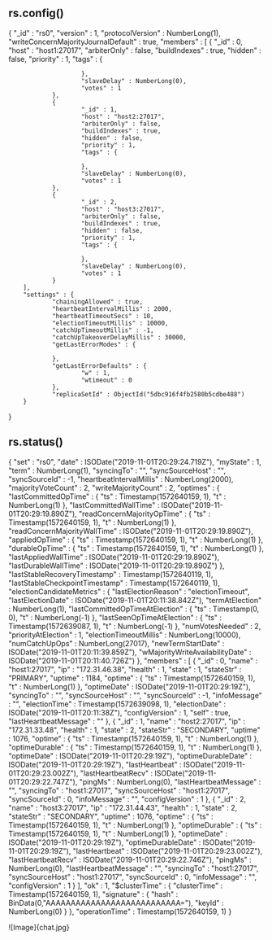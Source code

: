 ## rs.config()
{
        "_id" : "rs0",
        "version" : 1,
        "protocolVersion" : NumberLong(1),
        "writeConcernMajorityJournalDefault" : true,
        "members" : [
                {
                        "_id" : 0,
                        "host" : "host1:27017",
                        "arbiterOnly" : false,
                        "buildIndexes" : true,
                        "hidden" : false,
                        "priority" : 1,
                        "tags" : {

                        },
                        "slaveDelay" : NumberLong(0),
                        "votes" : 1
                },
                {
                        "_id" : 1,
                        "host" : "host2:27017",
                        "arbiterOnly" : false,
                        "buildIndexes" : true,
                        "hidden" : false,
                        "priority" : 1,
                        "tags" : {

                        },
                        "slaveDelay" : NumberLong(0),
                        "votes" : 1
                },
                {
                        "_id" : 2,
                        "host" : "host3:27017",
                        "arbiterOnly" : false,
                        "buildIndexes" : true,
                        "hidden" : false,
                        "priority" : 1,
                        "tags" : {

                        },
                        "slaveDelay" : NumberLong(0),
                        "votes" : 1
                }
        ],
        "settings" : {
                "chainingAllowed" : true,
                "heartbeatIntervalMillis" : 2000,
                "heartbeatTimeoutSecs" : 10,
                "electionTimeoutMillis" : 10000,
                "catchUpTimeoutMillis" : -1,
                "catchUpTakeoverDelayMillis" : 30000,
                "getLastErrorModes" : {

                },
                "getLastErrorDefaults" : {
                        "w" : 1,
                        "wtimeout" : 0
                },
                "replicaSetId" : ObjectId("5dbc916f4fb2580b5cdbe488")
        }
}

## rs.status()
{
        "set" : "rs0",
        "date" : ISODate("2019-11-01T20:29:24.719Z"),
        "myState" : 1,
        "term" : NumberLong(1),
        "syncingTo" : "",
        "syncSourceHost" : "",
        "syncSourceId" : -1,
        "heartbeatIntervalMillis" : NumberLong(2000),
        "majorityVoteCount" : 2,
        "writeMajorityCount" : 2,
        "optimes" : {
                "lastCommittedOpTime" : {
                        "ts" : Timestamp(1572640159, 1),
                        "t" : NumberLong(1)
                },
                "lastCommittedWallTime" : ISODate("2019-11-01T20:29:19.890Z"),
                "readConcernMajorityOpTime" : {
                        "ts" : Timestamp(1572640159, 1),
                        "t" : NumberLong(1)
                },
                "readConcernMajorityWallTime" : ISODate("2019-11-01T20:29:19.890Z"),
                "appliedOpTime" : {
                        "ts" : Timestamp(1572640159, 1),
                        "t" : NumberLong(1)
                },
                "durableOpTime" : {
                        "ts" : Timestamp(1572640159, 1),
                        "t" : NumberLong(1)
                },
                "lastAppliedWallTime" : ISODate("2019-11-01T20:29:19.890Z"),
                "lastDurableWallTime" : ISODate("2019-11-01T20:29:19.890Z")
        },
        "lastStableRecoveryTimestamp" : Timestamp(1572640119, 1),
        "lastStableCheckpointTimestamp" : Timestamp(1572640119, 1),
        "electionCandidateMetrics" : {
                "lastElectionReason" : "electionTimeout",
                "lastElectionDate" : ISODate("2019-11-01T20:11:38.842Z"),
                "termAtElection" : NumberLong(1),
                "lastCommittedOpTimeAtElection" : {
                        "ts" : Timestamp(0, 0),
                        "t" : NumberLong(-1)
                },
                "lastSeenOpTimeAtElection" : {
                        "ts" : Timestamp(1572639087, 1),
                        "t" : NumberLong(-1)
                },
                "numVotesNeeded" : 2,
                "priorityAtElection" : 1,
                "electionTimeoutMillis" : NumberLong(10000),
                "numCatchUpOps" : NumberLong(27017),
                "newTermStartDate" : ISODate("2019-11-01T20:11:39.859Z"),
                "wMajorityWriteAvailabilityDate" : ISODate("2019-11-01T20:11:40.726Z")
        },
        "members" : [
                {
                        "_id" : 0,
                        "name" : "host1:27017",
                        "ip" : "172.31.46.38",
                        "health" : 1,
                        "state" : 1,
                        "stateStr" : "PRIMARY",
                        "uptime" : 1184,
                        "optime" : {
                                "ts" : Timestamp(1572640159, 1),
                                "t" : NumberLong(1)
                        },
                        "optimeDate" : ISODate("2019-11-01T20:29:19Z"),
                        "syncingTo" : "",
                        "syncSourceHost" : "",
                        "syncSourceId" : -1,
                        "infoMessage" : "",
                        "electionTime" : Timestamp(1572639098, 1),
                        "electionDate" : ISODate("2019-11-01T20:11:38Z"),
                        "configVersion" : 1,
                        "self" : true,
                        "lastHeartbeatMessage" : ""
                },
                {
                        "_id" : 1,
                        "name" : "host2:27017",
                        "ip" : "172.31.33.48",
                        "health" : 1,
                        "state" : 2,
                        "stateStr" : "SECONDARY",
                        "uptime" : 1076,
                        "optime" : {
                                "ts" : Timestamp(1572640159, 1),
                                "t" : NumberLong(1)
                        },
                        "optimeDurable" : {
                                "ts" : Timestamp(1572640159, 1),
                                "t" : NumberLong(1)
                        },
                        "optimeDate" : ISODate("2019-11-01T20:29:19Z"),
                        "optimeDurableDate" : ISODate("2019-11-01T20:29:19Z"),
                        "lastHeartbeat" : ISODate("2019-11-01T20:29:23.002Z"),
                        "lastHeartbeatRecv" : ISODate("2019-11-01T20:29:22.747Z"),
                        "pingMs" : NumberLong(0),
                        "lastHeartbeatMessage" : "",
                        "syncingTo" : "host1:27017",
                        "syncSourceHost" : "host1:27017",
                        "syncSourceId" : 0,
                        "infoMessage" : "",
                        "configVersion" : 1
                },
                {
                        "_id" : 2,
                        "name" : "host3:27017",
                        "ip" : "172.31.44.43",
                        "health" : 1,
                        "state" : 2,
                        "stateStr" : "SECONDARY",
                        "uptime" : 1076,
                        "optime" : {
                                "ts" : Timestamp(1572640159, 1),
                                "t" : NumberLong(1)
                        },
                        "optimeDurable" : {
                                "ts" : Timestamp(1572640159, 1),
                                "t" : NumberLong(1)
                        },
                        "optimeDate" : ISODate("2019-11-01T20:29:19Z"),
                        "optimeDurableDate" : ISODate("2019-11-01T20:29:19Z"),
                        "lastHeartbeat" : ISODate("2019-11-01T20:29:23.002Z"),
                        "lastHeartbeatRecv" : ISODate("2019-11-01T20:29:22.746Z"),
                        "pingMs" : NumberLong(0),
                        "lastHeartbeatMessage" : "",
                        "syncingTo" : "host1:27017",
                        "syncSourceHost" : "host1:27017",
                        "syncSourceId" : 0,
                        "infoMessage" : "",
                        "configVersion" : 1
                }
        ],
        "ok" : 1,
        "$clusterTime" : {
                "clusterTime" : Timestamp(1572640159, 1),
                "signature" : {
                        "hash" : BinData(0,"AAAAAAAAAAAAAAAAAAAAAAAAAAA="),
                        "keyId" : NumberLong(0)
                }
        },
        "operationTime" : Timestamp(1572640159, 1)
}

![Image]{chat.jpg}
